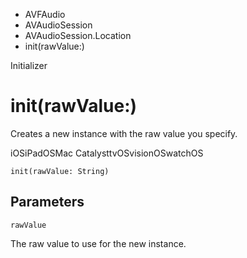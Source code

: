 

- AVFAudio
- AVAudioSession
- AVAudioSession.Location
-  init(rawValue:) 

Initializer

# init(rawValue:)

Creates a new instance with the raw value you specify.

iOSiPadOSMac CatalysttvOSvisionOSwatchOS

``` source
init(rawValue: String)
```

## Parameters 

`rawValue`  

The raw value to use for the new instance.

